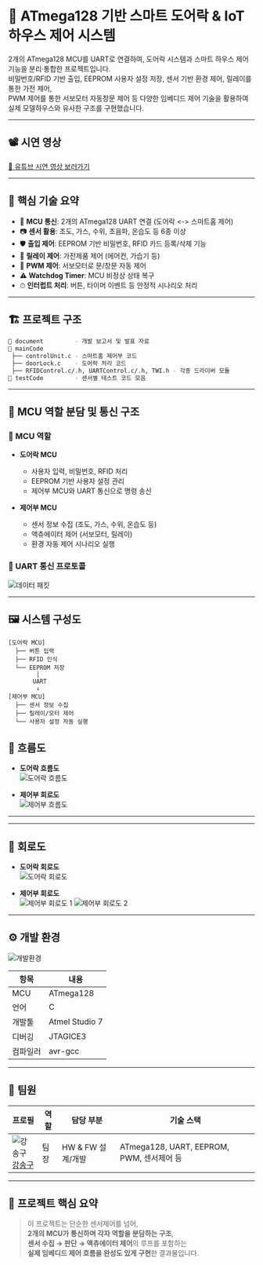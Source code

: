 # 🔐 ATmega128 기반 스마트 도어락 & IoT 하우스 제어 시스템

2개의 ATmega128 MCU를 UART로 연결하여, 도어락 시스템과 스마트 하우스 제어 기능을 분리·통합한 프로젝트입니다.  
비밀번호/RFID 기반 출입, EEPROM 사용자 설정 저장, 센서 기반 환경 제어, 릴레이를 통한 가전 제어,  
PWM 제어를 통한 서보모터 자동창문 제어 등 다양한 임베디드 제어 기술을 활용하여  
실제 모델하우스와 유사한 구조를 구현했습니다.

---

## 📽️ 시연 영상

[🔗 유튜브 시연 영상 보러가기](https://youtu.be/8ZCu6Y8iaiA)

---

## 📌 핵심 기술 요약

- 🔁 **MCU 통신**: 2개의 ATmega128 UART 연결 (도어락 <-> 스마트홈 제어)
- 📷 **센서 활용**: 조도, 가스, 수위, 초음파, 온습도 등 6종 이상
- 🛡 **출입 제어**: EEPROM 기반 비밀번호, RFID 카드 등록/삭제 기능
- 🔌 **릴레이 제어**: 가전제품 제어 (에어컨, 가습기 등)
- 🔄 **PWM 제어**: 서보모터로 문/창문 자동 제어
- ⚠️ **Watchdog Timer**: MCU 비정상 상태 복구
- ⏱ **인터럽트 처리**: 버튼, 타이머 이벤트 등 안정적 시나리오 처리

---

## 🏗️ 프로젝트 구조

```bash
📁 document         - 개발 보고서 및 발표 자료
📁 mainCode
 ├── controlUnit.c - 스마트홈 제어부 코드
 ├── doorLock.c    - 도어락 처리 코드
 ├── RFIDControl.c/.h, UARTControl.c/.h, TWI.h - 각종 드라이버 모듈
📁 testCode         - 센서별 테스트 코드 모음
```

---

## 🔁 MCU 역할 분담 및 통신 구조

### 🧠 MCU 역할

- **도어락 MCU**
  - 사용자 입력, 비밀번호, RFID 처리
  - EEPROM 기반 사용자 설정 관리
  - 제어부 MCU와 UART 통신으로 명령 송신

- **제어부 MCU**
  - 센서 정보 수집 (조도, 가스, 수위, 온습도 등)
  - 액츄에이터 제어 (서보모터, 릴레이)
  - 환경 자동 제어 시나리오 실행

### 📡 UART 통신 프로토콜

![데이터 패킷](https://github.com/user-attachments/assets/9cfdd1aa-5fc0-4941-acab-6f847fc951f8)

---

## 🖼️ 시스템 구성도

```
[도어락 MCU]
  ├── 버튼 입력
  ├── RFID 인식
  └── EEPROM 저장
        │
       UART
        ↓
[제어부 MCU]
  ├── 센서 정보 수집
  ├── 릴레이/모터 제어
  └── 사용자 설정 자동 실행
```

## 🔎 흐름도

- **도어락 흐름도**  
  ![도어락 흐름도](https://github.com/user-attachments/assets/eca38503-9179-4801-8206-e4cc7ae823ed)

- **제어부 회로도**  
  ![제어부 흐름도](https://github.com/user-attachments/assets/073a3634-ddd3-48bc-ad6d-1f4c42ba70f1)

---

---

## 🧾 회로도

- **도어락 회로도**  
  ![도어락 회로도](https://github.com/user-attachments/assets/ece91a11-e34d-447f-a80c-1111ed658291)

- **제어부 회로도**  
  ![제어부 회로도 1](https://github.com/user-attachments/assets/832fc948-5dd8-47a6-b7ee-9e728564179a)
  ![제어부 회로도 2](https://github.com/user-attachments/assets/6c017a06-4fd7-4e65-bff9-c2e50f12ec17)


---

## ⚙️ 개발 환경

![개발환경](https://github.com/user-attachments/assets/658e5c49-5000-4e5a-887a-8bd084c46f9a)


| 항목     | 내용            |
|----------|-----------------|
| MCU      | ATmega128       |
| 언어     | C               |
| 개발툴   | Atmel Studio 7  |
| 디버깅   | JTAGICE3         |
| 컴파일러 | avr-gcc         |

---

## 👤 팀원

| 프로필 | 역할  | 담당 부분 | 기술 스택 |
|--------|-------|----------|-----------|
| ![강송구](https://github.com/user-attachments/assets/986e1819-2d0d-4715-97ce-590ea6495421) <br> [강송구](https://github.com/StrongThrow) | 팀장  | HW & FW 설계/개발 | ATmega128, UART, EEPROM, PWM, 센서제어 등 |

---

## 📌 프로젝트 핵심 요약

> 이 프로젝트는 단순한 센서제어를 넘어,  
> **2개의 MCU가 통신하며 각자 역할을 분담하는 구조**,  
> **센서 수집 → 판단 → 액츄에이터 제어**의 루프를 포함하는  
> **실제 임베디드 제어 흐름을 완성도 있게 구현**한 결과물입니다.

